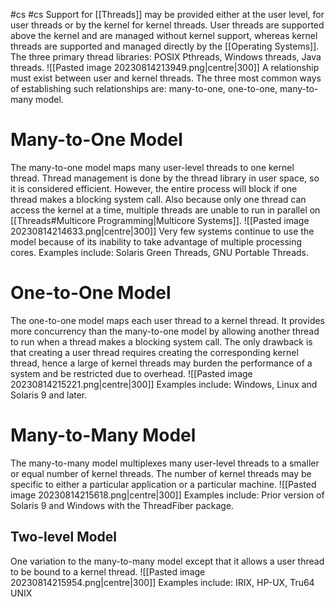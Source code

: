 #cs #cs
Support for [[Threads]] may be provided either at the user level, for user threads or by the kernel for kernel threads. User threads are supported above the kernel and are managed without kernel support, whereas kernel threads are supported and managed directly by the [[Operating Systems]].
The three primary thread libraries: POSIX Pthreads, Windows threads, Java threads.
![[Pasted image 20230814213949.png|centre|300]]
A relationship must exist between user and kernel threads. The three most common ways of establishing such relationships are: many-to-one, one-to-one, many-to-many model.

# Many-to-One Model
The many-to-one model maps many user-level threads to one kernel thread. Thread management is done by the thread library in user space, so it is considered efficient. However, the entire process will block if one thread makes a blocking system call. Also because only one thread can access the kernel at a time, multiple threads are unable to run in parallel on [[Threads#Multicore Programming|Multicore Systems]]. 
![[Pasted image 20230814214633.png|centre|300]]
Very few systems continue to use the model because of its inability to take advantage of multiple processing cores. Examples include: Solaris Green Threads, GNU Portable Threads.
# One-to-One Model
The one-to-one model maps each user thread to a kernel thread. It provides more concurrency than the many-to-one model by allowing another thread to run when a thread makes a blocking system call. The only drawback is that creating a user thread requires creating the corresponding kernel thread, hence a large of kernel threads may burden the performance of a system and be restricted due to overhead.
![[Pasted image 20230814215221.png|centre|300]]
Examples include: Windows, Linux and Solaris 9 and later.

# Many-to-Many Model
The many-to-many model multiplexes many user-level threads to a smaller or equal number of kernel threads. The number of kernel threads may be specific to either a particular application or a particular machine.
![[Pasted image 20230814215618.png|centre|300]]
Examples include: Prior version of Solaris 9 and Windows with the ThreadFiber package.

## Two-level Model
One variation to the many-to-many model except that it allows a user thread to be bound to a kernel thread.
![[Pasted image 20230814215954.png|centre|300]]
Examples include: IRIX, HP-UX, Tru64 UNIX